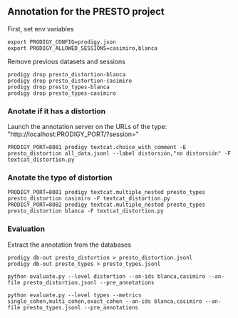## Annotation for the PRESTO project

First, set env variables

```
export PRODIGY_CONFIG=prodigy.json
export PRODIGY_ALLOWED_SESSIONS=casimiro,blanca
```

Remove previous datasets and sessions

```
prodigy drop presto_distortion-blanca
prodigy drop presto_distortion-casimiro
prodigy drop presto_types-blanca
prodigy drop presto_types-casimiro
```
### Anotate if it has a distortion

Launch the annotation server on the URLs of the type: "http://localhost:PRODIGY_PORT/?session=<username>"

```
PRODIGY_PORT=8081 prodigy textcat.choice_with_comment -E presto_distortion all_data.jsonl --label distorsión,"no distorsión" -F textcat_distortion.py
```

### Anotate the type of distortion

```
PRODIGY_PORT=8081 prodigy textcat.multiple_nested presto_types presto_distortion casimiro -F textcat_distortion.py
PRODIGY_PORT=8082 prodigy textcat.multiple_nested presto_types presto_distortion blanca -F textcat_distortion.py
```

### Evaluation

Extract the annotation from the databases

```
prodigy db-out presto_distortion > presto_distortion.jsonl
prodigy db-out presto_types > presto_types.jsonl
```

```
python evaluate.py --level distortion --an-ids blanca,casimiro --an-file presto_distortion.jsonl --pre_annotations

python evaluate.py --level types --metrics single_cohen,multi_cohen,exact_cohen --an-ids blanca,casimiro --an-file presto_types.jsonl --pre_annotations
```